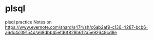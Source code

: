 # plsql
plsql practice
Notes on 
https://www.evernote.com/shard/s474/sh/c6ab2af9-c136-4287-bcb6-a6dc4c09154d/a68dbb45efd6f828b612a5e92649cd8e
